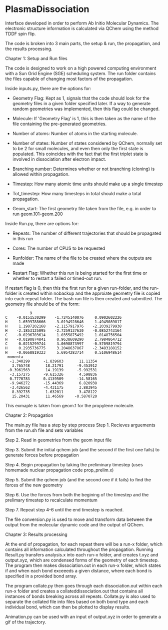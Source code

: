 # PlasmaDissociation


Interface developed in order to perform Ab Initio Molecular Dynamics. The electronic structure information is calculated via QChem using the method TDDF spin flip. 

The code is broken into 3 main parts, the setup & run, the propagation, and the results processing. 

Chapter 1: Setup and Run files 

The code is designed to work on a high powered computing environment with a Sun Grid Engine (SGE) scheduling system. The run folder contains the files capable of changing most factors of the propagation. 

Inside inputs.py, there are the options for: 
  - Geometry Flag: Kept as 1, signals that the code should look for the geometry files in a given folder specified later. If a way to generate random geometries was implemented,       then this flag could be changed.
    
  - Molecule: If 'Geometry Flag' is 1, this is then taken as the name of the file containing the pre-generated geometries.

  - Number of atoms: Number of atoms in the starting molecule.

  - Number of states: Number of states considered by QChem, normally set to be 2 for small molecules, and even then only the first state is populated. This coincides with the fact     that the first triplet state is involved in dissociation after electron impact.

  - Branching number: Determines whether or not branching (cloning) is allowed within propagation.

  - Timestep: How many atomic time units should make up a single timestep

  - Tot_timestep: How many timesteps in total should make a total propagation.

  - Geom_start: The first geometry file taken from the file, e.g. in order to run geom.101-geom.200

Inside Run.py, there are options for: 
  - Repeats: The number of different trajectories that should be propagated in this run

  - Cores: The number of CPUS to be requested

  - Runfolder: The name of the file to be created where the outputs are made

  - Restart Flag: Whether this run is being started for the first time or whether to restart a failed or timed-out run.

If restart flag is 0, then this the first run for a given run-folder, and the run-folder is created within nobackup and the approiate geometry file is copied into each repeat folder. The bash run file is then created and submitted. The geometry file should be of the form: 

               9
    C    -0.0151530299    -1.7245140076     0.0902602226
    H     1.6599788666    -3.0194928646     1.4945089817
    H     1.1987202168    -2.1157917976    -2.2039279938
    H    -2.1853125095    -2.7259137630    -0.0852743164
    C    -0.0296703614     1.0355875492     1.0148756504
    H    -0.0190874841     0.9638609290     2.7984864712
    C     0.0215299744     3.0698873997    -0.5709819794
    H     0.2935736775     3.2048637867    -2.3483188152
    H    -0.0668819323     5.6954283714     0.5106948614
     momenta
      -1.340299      -1.839603       11.11354    
       3.765748       18.21791      -9.453912    
     -0.3961563       14.19139      -5.992531    
      -3.157275      -9.615326       4.598836    
      0.7770783      0.4139509      -14.58165    
      -9.946272      -15.44369       6.820938    
      -3.426562      -4.431175       3.883945    
       8.392735       1.632011       3.478122    
       15.20431       11.46569     -0.5870720   

This exmaple is taken from geom.1 for the propylene molecule. 

Chapter 2: Propagation 

The main.py file has a step by step process 
Step 1. Recieves arguements from the run.sh file and sets variables 

Step 2. Read in geometries from the geom input file

Step 3. Submit the initial qchem job (and the second if the first one fails) to generate forces before propagation 

Step 4. Begin propagation by taking the preliminary timestep (uses homemade nuclear propagation code prop_prelim.x)
 
Step 5. Submit the qchem job (and the second one if it fails) to find the forces of the new geometry 

Step 6. Use the forces from both the begining of the timestep and the prelimary timestep to recalculate momentum 

Step 7. Repeat step 4-6 until the end timestep is reached. 

The file conversion.py is used to move and transform data between the output from the molecular dynamic code and the output of QChem. 

Chapter 3: Results processing 

At the end of propagation, for each repeat there will be a run-x folder, which contains all information calculated throughout the propagation. Running Result.py transfers analysis.x into each run-x folder, and creates t.xyz and output.xyz, which are condensed forms of the geometry of each timestep. The program then makes dissociation.out in each run-x folder, which states if and when each bond exceeeds a given distance, where each bond is specified in a provided bond array. 

The program collate.py then goes through each dissociation.out within each run-x folder and creates a collateddissociation.out that contains all instances of bonds breaking across all repeats. Collate.py is also used to separate the collated file into files based on both bond type and each individual bond, which can then be plotted to display results.

Animation.py can be used with an input of output.xyz in order to generate a gif of the trajectory. 





